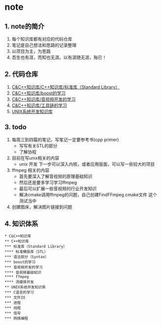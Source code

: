 # note

## 1. note的简介

1. 每个知识库都有对应的代码仓库
2. 笔记是自己想法和思路的记录整理
3. 以项目为主，为思路
4. 吾生也有涯，而知也无涯。以有涯随无涯，殆已！

## 2. 代码仓库

1. [C&C++知识库/C++知识库/标准库（Standard Library）](https://github.com/ZhanghHaoDev/std_stu)
2. [C&C++知识库/boost的学习](https://github.com/ZhanghHaoDev/boost_stu)
3. [C&C++知识库/音视频开发的学习](https://github.com/ZhanghHaoDev/av_dev_study.git)
4. [C&C++知识库/工具链的学习](https://github.com/ZhanghHaoDev/cmake)
5. [UNIX系统开发知识库](https://github.com/ZhanghHaoDev/unix_stu.git)

## 3. todo

1. 每周三到四篇的笔记，写笔记一定要参考书(cpp primer)
    + 写写有关STL的部分
    + 了解协程
2. 目前在写unix相关的内容
    + unix 开发 下一步可以深入内核，或者应用层面，可以写一些较大的项目
3. ffmpeg 相关的内容
    + 首先要深入了解音视频的原理基础知识
    + 然后还是要多学习学习ffmpeg
    + 最后可以扩展一些音视频的行业开发知识
    + 解决cmake调用ffmpeg的问题，自己创建FindFFmpeg.cmake文件 这个测试当中
4. 创建图床，解决图片链接到问题

## 4. 知识体系

```shell
* C&C++知识库
** C++知识库
*** 标准库（Standard Library）
**** 标准模版库（STL）
*** 语法部分（Syntax）
*** boost的学习
*** 音视频开发的学习
**** 音视频基础知识
**** ffmpeg
**** 流媒体开发
** UNIX系统开发知识库
*** C语言的学习
*** 文件IO
*** 进程
*** 线程
*** 信号
*** 网络编程
```
